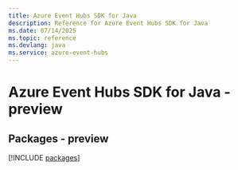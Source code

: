 ```yaml
---
title: Azure Event Hubs SDK for Java
description: Reference for Azure Event Hubs SDK for Java
ms.date: 07/14/2025
ms.topic: reference
ms.devlang: java
ms.service: azure-event-hubs
---
```

# Azure Event Hubs SDK for Java - preview
## Packages - preview
[!INCLUDE [packages](event-hubs-index.md)]